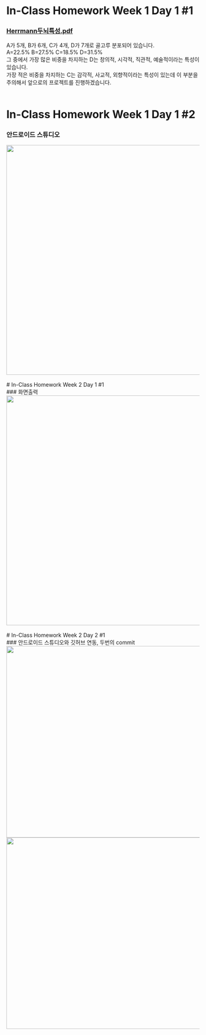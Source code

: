 # In-Class Homework Week 1 Day 1 #1 <br>
### [Herrmann두뇌특성.pdf](https://github.com/HyeJin17/Weekly-1/files/6095547/Herrmann.pdf)<br>
A가 5개, B가 6개, C가 4개, D가 7개로 골고루 분포되어 있습니다.
<br> A=22.5% B=27.5% C=18.5% D=31.5%
<br>그 중에서 가장 많은 비중을 차지하는 D는 창의적, 시각적, 직관적, 예술적이라는 특성이 있습니다.
<br>가장 적은 비중을 차지하는 C는 감각적, 사교적, 외향적이라는 특성이 있는데 이 부분을 주의해서 앞으로의 프로젝트를 진행하겠습니다.
<br><br>
# In-Class Homework Week 1 Day 1 #2 <br>
### 안드로이드 스튜디오 <br>
 <img src = "https://user-images.githubusercontent.com/79893402/110244357-b484db00-7fa1-11eb-980c-06ec91f2024f.png" width = "550" height = "600"> 
<br><br>
# In-Class Homework Week 2 Day 1 #1 <br>
### 화면출력<br>
<img src = "https://user-images.githubusercontent.com/79893402/110408222-91088000-80c8-11eb-81a2-939308d11424.png" width = "550" height = "600"> 
<br><br>
# In-Class Homework Week 2 Day 2 #1 <br>
### 안드로이드 스튜디오와 깃허브 연동, 두번의 commit <br>
<img src = "https://user-images.githubusercontent.com/79893402/110585589-5e3bb600-81b4-11eb-8c46-70a687a0f56b.png" width = "550" height = "500"> 
<br>
<img src = "https://user-images.githubusercontent.com/79893402/110585598-6267d380-81b4-11eb-92af-7fa092a6d863.png" width = "550" height = "500">


